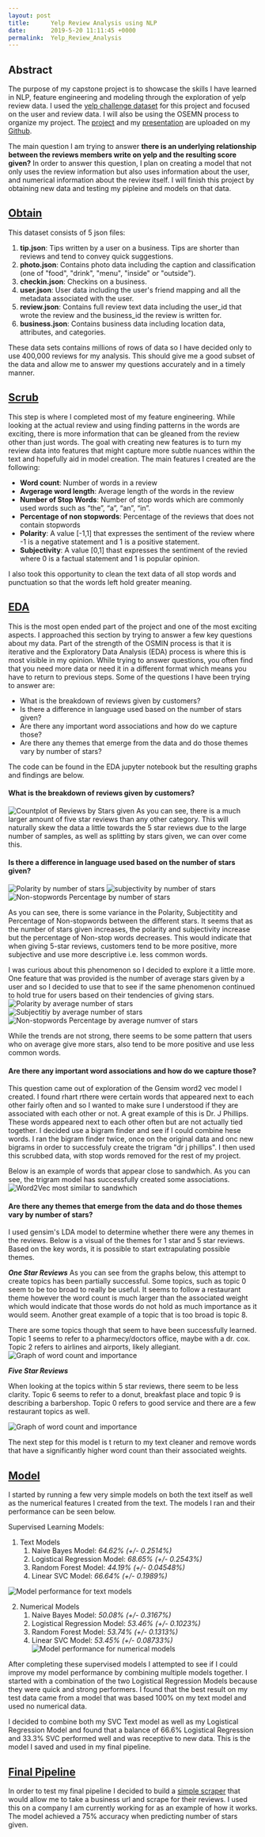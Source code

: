 ```yaml
---
layout: post
title:      Yelp Review Analysis using NLP
date:       2019-5-20 11:11:45 +0000
permalink:  Yelp_Review_Analysis
---
```


## Abstract

The purpose of my capstone project is to showcase the skills I have learned in NLP, feature engineering and modeling through the exploration of yelp review data. I used the [yelp challenge dataset](https://www.yelp.com/dataset/challenge) for this project and focused on the user and review data. I will also be using the OSEMN process to organize my project. The [project](https://github.com/Jbrancazio/Yelp_Business_Analysis) and my [presentation](https://github.com/Jbrancazio/Yelp_Business_Analysis/blob/master/Capstone_Presentation.pdf) are uploaded on my [Github](https://github.com/Jbrancazio). 

The main question I am trying to answer **there is an underlying relationship between the reviews members write on yelp and the resulting score given?** In order to answer this question, I plan on creating a model that not only uses the review information but also uses information about the user, and numerical information about the review itself. I will finish this project by obtaining new data and testing my pipleine and models on that data. 

## [Obtain](https://github.com/Jbrancazio/Yelp_Business_Analysis/blob/master/Obtain.ipynb)

This dataset consists of 5 json files:

1. **tip.json**: Tips written by a user on a business. Tips are shorter than reviews and tend to convey quick suggestions.
2. **photo.json**: Contains photo data including the caption and classification (one of "food", "drink", "menu", "inside" or "outside").
3. **checkin.json**: Checkins on a business.
4. **user.json**: User data including the user's friend mapping and all the metadata associated with the user.
5. **review.json**: Contains full review text data including the user_id that wrote the review and the business_id the review is written for.
6. **business.json**: Contains business data including location data, attributes, and categories.

These data sets contains millions of rows of data so I have decided only to use 400,000 reviews for my analysis. This should give me a good subset of the data and allow me to answer my questions accurately and in a timely manner. 

## [Scrub](https://github.com/Jbrancazio/Yelp_Business_Analysis/blob/master/Scrub.ipynb)

This step is where I completed most of my feature engineering. While looking at the actual review and using finding patterns in the words are exciting, there is more information that can be gleaned from the review other than just words. The goal with creating new features is to turn my review data into features that might capture more subtle nuances within the text and hopefully aid in model creation.  The main features I created are the following:

- **Word count**: Number of words in a review
- **Avgerage word length**: Average length of the words in the review
- **Number of Stop Words**: Number of stop words which are commonly used words such as “the”, “a”, “an”, “in”.
- **Percentage of non stopwords**: Percentage of the reviews that does not contain stopwords
- **Polarity**: A value [-1,1] that expresses the sentiment of the review where -1 is a negative statement and 1 is a positive statement.
- **Subjectivity**: A value [0,1] thast expresses the sentiment of the revied where 0 is a factual statement and 1 is popular opinion.

I also took this opportunity to clean the text data of all stop words and punctuation so that the words left hold greater meaning.


## [EDA](https://github.com/Jbrancazio/Yelp_Business_Analysis/blob/master/EDA.ipynb)

This is the most open ended part of the project and one of the most exciting aspects. I approached this section by trying to answer a few key questions about my data. Part of the strength of the OSMIN process is that it is iterative and the Exploratory Data Analysis (EDA) process is where this is most visible in my opinion. While trying to answer questions, you often find that you need more data or need it in a different format which means you have to return to previous steps. Some of the questions I have been trying to answer are:

- What is the breakdown of reviews given by customers?
- Is there a difference in language used based on the number of stars given? 
- Are there any important word associations and how do we capture those?
- Are there any themes that emerge from the data and do those themes vary by number of stars?

The code can be found in the EDA jupyter notebook but the resulting graphs and findings are below. 

#### What is the breakdown of reviews given by customers?
![Countplot of Reviews by Stars given](https://github.com/Jbrancazio/Yelp_Business_Analysis/blob/master/images/Yelp/number_of_reviews.png)
As you can see, there is a much larger amount of five star reviews than any other category. This will naturally skew the data a little towards the 5 star reviews due to the large number of samples, as well as splitting by stars given, we can over come this. 

#### Is there a difference in language used based on the number of stars given? 
![Polarity by number of stars](https://github.com/Jbrancazio/Yelp_Business_Analysis/blob/master/images/Yelp/FE_violinplot_polarity.png)
![subjectivity by number of stars](https://github.com/Jbrancazio/Yelp_Business_Analysis/blob/master/images/Yelp/FE_violinplot_subjectivity.png)
![Non-stopwords Percentage by number of stars](https://github.com/Jbrancazio/Yelp_Business_Analysis/blob/master/images/Yelp/FE_violinplot_non_stop_percent.png)

As you can see, there is some variance in the Polarity, Subjectitity and Percentage of Non-stopwords between the different stars. It seems that as the number of stars given increases, the polarity and subjectivity increase but the percentage of Non-stop words decreases.  This would indicate that when giving 5-star reviews, customers tend to be more positive, more subjective and use more descriptive i.e. less common words. 

I was curious about this phenomenon so I decided to explore it a little more. One feature that was provided is the number of average stars given by a user and so I decided to use that to see if the same phenomenon continued to hold true for users based on their tendencies of giving stars. 
<br>
![Polarity by average number of stars](https://github.com/Jbrancazio/Yelp_Business_Analysis/blob/master/images/Yelp/Average_stars_scatterplot_polarity.png)![Subjectitiy by average number of stars](https://github.com/Jbrancazio/Yelp_Business_Analysis/blob/master/images/Yelp/Average_stars_scatterplot_subjectivity.png)
![Non-stopwords Percentage by average numver of stars](https://github.com/Jbrancazio/Yelp_Business_Analysis/blob/master/images/Yelp/Average_stars_scatterplot_non_stop_percent.png)

While the trends are not strong, there seems to be some pattern that users who on average give more stars, also tend to be more positive and use less common words. 

#### Are there any important word associations and how do we capture those?

This question came out of exploration of the Gensim word2 vec model I created. I found rhart rthere were certain words that appeared next to each other fairly often and so I wanted to make sure I understood if they are associated with each other or not. A great example of this is Dr. J Phillips. These words appeared next to each other often but are not actually tied together. I decided use a bigram finder and see if I could combine hese words. I ran the bigram finder twice, once on the original data and onc new bigrams in order to successfuly create the trigram "dr j phillips". I then used this scrubbed data, with stop words removed for the rest of my project. 

Below is an example of words that appear close to sandwhich. As you can see, the trigram model has successfully created some associations.
<br>
![Word2Vec most similar to sandwhich](https://github.com/Jbrancazio/Yelp_Business_Analysis/blob/master/images/Yelp/sandwhich.png)


#### Are there any themes that emerge from the data and do those themes vary by number of stars?

I used gensim's LDA model to determine whether there were any themes in the reviews. Below is a visual of the themes for 1 star and 5 star reviews. Based on the key words, it is possible to start extrapulating possible themes.

***One Star Reviews***
As you can see from the graphs below, this attempt to create topics has been partially successful. Some topics, such as topic 0 seem to be too broad to really be useful. It seems to follow a restaurant theme however the word count is much larger than the associated weight which would indicate that those words do not hold as much importance as it would seem. Another great example of a topic that is too broad is topic 8.

There are some topics though that seem to have been successfully learned. Topic 1 seems to refer to a pharmecy/doctors office, maybe with a dr. cox. Topic 2 refers to airlines and airports, likely allegiant. 
![Graph of word count and importance](https://github.com/Jbrancazio/Yelp_Business_Analysis/blob/master/images/Yelp/yelp_keyword_graph.png)

***Five Star Reviews***

When looking at the topics within 5 star reviews, there seem to be less clarity. Topic 6 seems to refer to a donut, breakfast place and topic 9 is describing a barbershop. Topic 0 refers to good service and there are a few restaurant topics as well. 

![Graph of word count and importance](https://github.com/Jbrancazio/Yelp_Business_Analysis/blob/master/images/Yelp/yelp_keyword_graph_5star.png)

The next step for this model is t return to my text cleaner and remove words that have a significantly higher word count than their associated weights.


## [Model](https://github.com/Jbrancazio/Yelp_Business_Analysis/blob/master/model.ipynb)

I started by running a few very simple models on both the text itself as well as the numerical features I created from the text. The models I ran and their performance can be seen below. 

Supervised Learning Models:
1. Text Models
    1. Naive Bayes Model: *64.62% (+/- 0.2514%)*
    2. Logistical Regression Model: *68.65% (+/- 0.2543%)*
    3. Random Forest Model: *44.19% (+/- 0.04548%)*
    4. Linear SVC Model: *66.64% (+/- 0.1989%)*
    
![Model performance for text models](https://github.com/Jbrancazio/Yelp_Business_Analysis/blob/master/images/Yelp/MP_Text.png)

2. Numerical Models
    1. Naive Bayes Model: *50.08% (+/- 0.3167%)*
    2. Logistical Regression Model: *53.46% (+/- 0.1023%)*
    3. Random Forest Model: *53.74% (+/- 0.1313%)*
    4. Linear SVC Model: *53.45% (+/- 0.08733%)*
![Model performance for numerical models](https://github.com/Jbrancazio/Yelp_Business_Analysis/blob/master/images/Yelp/MP_Num.png)
    
After completing these supervised models I attempted to see if I could improve my model performance by combining multiple models together. I started with a combination of the two Logistical Regression Models because they were quick and strong performers. I found that the best result on my test data came from a model that was based 100% on my text model and used no numerical data. 
 
I decided to combine both my SVC Text model as well as my Logistical Regression Model and found that a balance of 66.6% Logistical Regression and 33.3% SVC performed well and was receptive to new data. This is the model I saved and used in my final pipeline. 

## [Final Pipeline](https://github.com/Jbrancazio/Yelp_Business_Analysis/blob/master/final_pipeline.ipynb)

In order to test my final pipeline I decided to build a [simple scraper](https://github.com/Jbrancazio/Yelp_Business_Analysis/blob/master/Yelp_Scraper.ipynb) that would allow me to take a business url and scrape for their reviews. I used this on a company I am currently working for as an example of how it works. The model achieved a 75% accuracy when predicting number of stars given.
